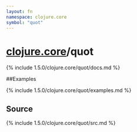 ```yaml
---
layout: fn
namespace: clojure.core
symbol: "quot"
---
```


# [clojure.core](../)/quot

{% include 1.5.0/clojure.core/quot/docs.md %}

##Examples

{% include 1.5.0/clojure.core/quot/examples.md %}
## Source
{% include 1.5.0/clojure.core/quot/src.md %}

